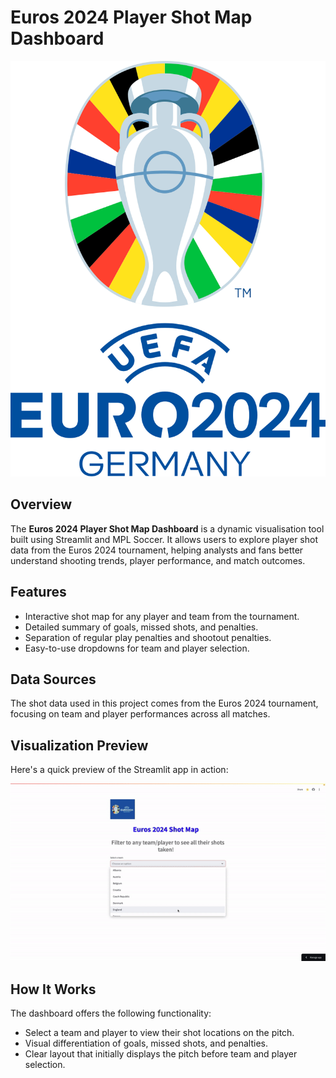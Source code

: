 

# Euros 2024 Player Shot Map Dashboard

![Logo](Logo.svg.png)

## Overview

The **Euros 2024 Player Shot Map Dashboard** is a dynamic visualisation tool built using Streamlit and MPL Soccer. It allows users to explore player shot data from the Euros 2024 tournament, helping analysts and fans better understand shooting trends, player performance, and match outcomes.

## Features

- Interactive shot map for any player and team from the tournament.
- Detailed summary of goals, missed shots, and penalties.
- Separation of regular play penalties and shootout penalties.
- Easy-to-use dropdowns for team and player selection.

## Data Sources

The shot data used in this project comes from the Euros 2024 tournament, focusing on team and player performances across all matches.

## Visualization Preview

Here's a quick preview of the Streamlit app in action:

![Streamlit Demo](euro.gif)

## How It Works

The dashboard offers the following functionality:
- Select a team and player to view their shot locations on the pitch.
- Visual differentiation of goals, missed shots, and penalties.
- Clear layout that initially displays the pitch before team and player selection.


